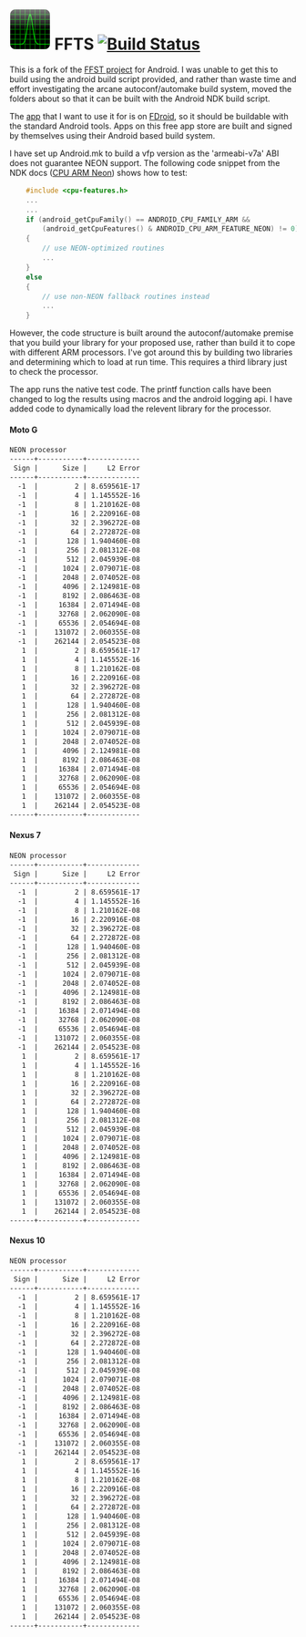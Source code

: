 # ![Logo](app/src/main/res/drawable-hdpi/ic_launcher.png) FFTS [![Build Status](https://travis-ci.org/billthefarmer/ffts-android.svg?branch=master)](https://travis-ci.org/billthefarmer/ffts-android)

This is a fork of the [FFST project](https://github.com/anthonix/ffts)
for Android. I was unable to get this to build using the android build
script provided, and rather than waste time and effort investigating
the arcane autoconf/automake build system, moved the folders about so
that it can be built with the Android NDK build script.

The [app](https://github.com/billthefarmer/scope) that I want to use
it for is on [FDroid](https://f-droid.org), so it should be buildable
with the standard Android tools. Apps on this free app store are built
and signed by themselves using their Android based build system.

I have set up Android.mk to build a vfp version as the 'armeabi-v7a'
ABI does not guarantee NEON support. The following code snippet from
the NDK docs
([CPU ARM Neon](http://www.kandroid.org/ndk/docs/CPU-ARM-NEON.html))
shows how to test:
```c
    #include <cpu-features.h>
    ...
    ...
    if (android_getCpuFamily() == ANDROID_CPU_FAMILY_ARM &&
        (android_getCpuFeatures() & ANDROID_CPU_ARM_FEATURE_NEON) != 0)
    {
        // use NEON-optimized routines
        ...
    }
    else
    {
        // use non-NEON fallback routines instead
        ...
    }
```
However, the code structure is built around the autoconf/automake
premise that you build your library for your proposed use, rather than
build it to cope with different ARM processors. I've got around this
by building two libraries and determining which to load at run
time. This requires a third library just to check the processor.

The app runs the native test code. The printf function calls have been
changed to log the results using macros and the android logging api. I
have added code to dynamically load the relevent library for the
processor.

#### Moto G
	NEON processor
    ------+-----------+-------------
     Sign |      Size |     L2 Error
    ------+-----------+-------------
      -1  |         2 | 8.659561E-17
      -1  |         4 | 1.145552E-16
      -1  |         8 | 1.210162E-08
      -1  |        16 | 2.220916E-08
      -1  |        32 | 2.396272E-08
      -1  |        64 | 2.272872E-08
      -1  |       128 | 1.940460E-08
      -1  |       256 | 2.081312E-08
      -1  |       512 | 2.045939E-08
      -1  |      1024 | 2.079071E-08
      -1  |      2048 | 2.074052E-08
      -1  |      4096 | 2.124981E-08
      -1  |      8192 | 2.086463E-08
      -1  |     16384 | 2.071494E-08
      -1  |     32768 | 2.062090E-08
      -1  |     65536 | 2.054694E-08
      -1  |    131072 | 2.060355E-08
      -1  |    262144 | 2.054523E-08
       1  |         2 | 8.659561E-17
       1  |         4 | 1.145552E-16
       1  |         8 | 1.210162E-08
       1  |        16 | 2.220916E-08
       1  |        32 | 2.396272E-08
       1  |        64 | 2.272872E-08
       1  |       128 | 1.940460E-08
       1  |       256 | 2.081312E-08
       1  |       512 | 2.045939E-08
       1  |      1024 | 2.079071E-08
       1  |      2048 | 2.074052E-08
       1  |      4096 | 2.124981E-08
       1  |      8192 | 2.086463E-08
       1  |     16384 | 2.071494E-08
       1  |     32768 | 2.062090E-08
       1  |     65536 | 2.054694E-08
       1  |    131072 | 2.060355E-08
       1  |    262144 | 2.054523E-08
    ------+-----------+-------------
    
#### Nexus 7
	NEON processor
	------+-----------+-------------
     Sign |      Size |     L2 Error
    ------+-----------+-------------
      -1  |         2 | 8.659561E-17
      -1  |         4 | 1.145552E-16
      -1  |         8 | 1.210162E-08
      -1  |        16 | 2.220916E-08
      -1  |        32 | 2.396272E-08
      -1  |        64 | 2.272872E-08
      -1  |       128 | 1.940460E-08
      -1  |       256 | 2.081312E-08
      -1  |       512 | 2.045939E-08
      -1  |      1024 | 2.079071E-08
      -1  |      2048 | 2.074052E-08
      -1  |      4096 | 2.124981E-08
      -1  |      8192 | 2.086463E-08
      -1  |     16384 | 2.071494E-08
      -1  |     32768 | 2.062090E-08
      -1  |     65536 | 2.054694E-08
      -1  |    131072 | 2.060355E-08
      -1  |    262144 | 2.054523E-08
       1  |         2 | 8.659561E-17
       1  |         4 | 1.145552E-16
       1  |         8 | 1.210162E-08
       1  |        16 | 2.220916E-08
       1  |        32 | 2.396272E-08
       1  |        64 | 2.272872E-08
       1  |       128 | 1.940460E-08
       1  |       256 | 2.081312E-08
       1  |       512 | 2.045939E-08
       1  |      1024 | 2.079071E-08
       1  |      2048 | 2.074052E-08
       1  |      4096 | 2.124981E-08
       1  |      8192 | 2.086463E-08
       1  |     16384 | 2.071494E-08
       1  |     32768 | 2.062090E-08
       1  |     65536 | 2.054694E-08
       1  |    131072 | 2.060355E-08
       1  |    262144 | 2.054523E-08
    ------+-----------+-------------
    
#### Nexus 10
	NEON processor
	------+-----------+-------------
     Sign |      Size |     L2 Error
    ------+-----------+-------------
      -1  |         2 | 8.659561E-17
      -1  |         4 | 1.145552E-16
      -1  |         8 | 1.210162E-08
      -1  |        16 | 2.220916E-08
      -1  |        32 | 2.396272E-08
      -1  |        64 | 2.272872E-08
      -1  |       128 | 1.940460E-08
      -1  |       256 | 2.081312E-08
      -1  |       512 | 2.045939E-08
      -1  |      1024 | 2.079071E-08
      -1  |      2048 | 2.074052E-08
      -1  |      4096 | 2.124981E-08
      -1  |      8192 | 2.086463E-08
      -1  |     16384 | 2.071494E-08
      -1  |     32768 | 2.062090E-08
      -1  |     65536 | 2.054694E-08
      -1  |    131072 | 2.060355E-08
      -1  |    262144 | 2.054523E-08
       1  |         2 | 8.659561E-17
       1  |         4 | 1.145552E-16
       1  |         8 | 1.210162E-08
       1  |        16 | 2.220916E-08
       1  |        32 | 2.396272E-08
       1  |        64 | 2.272872E-08
       1  |       128 | 1.940460E-08
       1  |       256 | 2.081312E-08
       1  |       512 | 2.045939E-08
       1  |      1024 | 2.079071E-08
       1  |      2048 | 2.074052E-08
       1  |      4096 | 2.124981E-08
       1  |      8192 | 2.086463E-08
       1  |     16384 | 2.071494E-08
       1  |     32768 | 2.062090E-08
       1  |     65536 | 2.054694E-08
       1  |    131072 | 2.060355E-08
       1  |    262144 | 2.054523E-08
    ------+-----------+-------------
